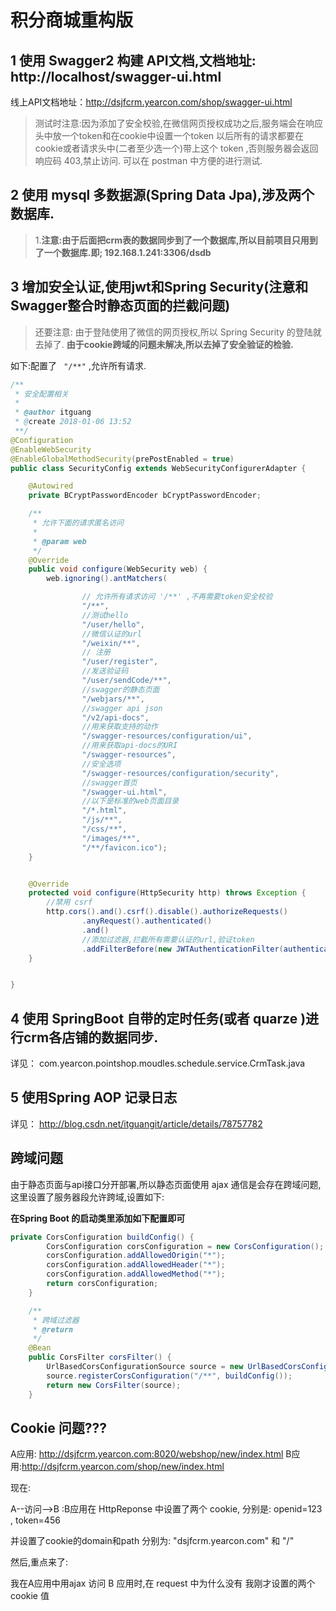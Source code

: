 # 积分商城重构版

## 1 使用 Swagger2 构建 API文档,文档地址: http://localhost/swagger-ui.html 
线上API文档地址：http://dsjfcrm.yearcon.com/shop/swagger-ui.html

> 测试时注意:因为添加了安全校验,在微信网页授权成功之后,服务端会在响应头中放一个token和在cookie中设置一个token
  以后所有的请求都要在cookie或者请求头中(二者至少选一个)带上这个 token ,否则服务器会返回响应码 403,禁止访问.
  可以在 postman 中方便的进行测试.

## 2 使用 mysql 多数据源(Spring Data Jpa),涉及两个数据库.

> 1.**注意:由于后面把crm表的数据同步到了一个数据库,所以目前项目只用到了一个数据库.即; 192.168.1.241:3306/dsdb**

## 3 增加安全认证,使用jwt和Spring Security(注意和Swagger整合时静态页面的拦截问题)
> 还要注意: 由于登陆使用了微信的网页授权,所以 Spring Security 的登陆就去掉了.
> **由于cookie跨域的问题未解决,所以去掉了安全验证的检验.**

如下:配置了 ` "/**"` ,允许所有请求.

```java
/**
 * 安全配置相关
 *
 * @author itguang
 * @create 2018-01-06 13:52
 **/
@Configuration
@EnableWebSecurity
@EnableGlobalMethodSecurity(prePostEnabled = true)
public class SecurityConfig extends WebSecurityConfigurerAdapter {

    @Autowired
    private BCryptPasswordEncoder bCryptPasswordEncoder;

    /**
     * 允许下面的请求匿名访问
     *
     * @param web
     */
    @Override
    public void configure(WebSecurity web) {
        web.ignoring().antMatchers(

                // 允许所有请求访问 '/**' ,不再需要token安全校验
                "/**",
                //测试hello
                "/user/hello",
                //微信认证的url
                "/weixin/**",
                // 注册
                "/user/register",
                //发送验证码
                "/user/sendCode/**",
                //swagger的静态页面
                "/webjars/**",
                //swagger api json
                "/v2/api-docs",
                //用来获取支持的动作
                "/swagger-resources/configuration/ui",
                //用来获取api-docs的URI
                "/swagger-resources",
                //安全选项
                "/swagger-resources/configuration/security",
                //swagger首页
                "/swagger-ui.html",
                //以下是标准的web页面目录
                "/*.html",
                "/js/**",
                "/css/**",
                "/images/**",
                "/**/favicon.ico");
    }


    @Override
    protected void configure(HttpSecurity http) throws Exception {
        //禁用 csrf
        http.cors().and().csrf().disable().authorizeRequests()
                .anyRequest().authenticated()
                .and()
                //添加过滤器,拦截所有需要认证的url,验证token
                .addFilterBefore(new JWTAuthenticationFilter(authenticationManager()), UsernamePasswordAuthenticationFilter.class);
    }


}
```



## 4 使用 SpringBoot 自带的定时任务(或者 quarze )进行crm各店铺的数据同步.

详见： com.yearcon.pointshop.moudles.schedule.service.CrmTask.java 


## 5 使用Spring AOP 记录日志

详见： http://blog.csdn.net/itguangit/article/details/78757782



















## 跨域问题

由于静态页面与api接口分开部署,所以静态页面使用 ajax 通信是会存在跨域问题,这里设置了服务器段允许跨域,设置如下:

**在Spring Boot 的启动类里添加如下配置即可**

```java
private CorsConfiguration buildConfig() {
		CorsConfiguration corsConfiguration = new CorsConfiguration();
		corsConfiguration.addAllowedOrigin("*");
		corsConfiguration.addAllowedHeader("*");
		corsConfiguration.addAllowedMethod("*");
		return corsConfiguration;
	}

	/**
	 * 跨域过滤器
	 * @return
	 */
	@Bean
	public CorsFilter corsFilter() {
		UrlBasedCorsConfigurationSource source = new UrlBasedCorsConfigurationSource();
		source.registerCorsConfiguration("/**", buildConfig());
		return new CorsFilter(source);
	}
```


## Cookie 问题???

A应用: http://dsjfcrm.yearcon.com:8020/webshop/new/index.html
B应用:http://dsjfcrm.yearcon.com/shop/new/index.html

现在:

A--访问-->B  :B应用在 HttpReponse 中设置了两个 cookie, 分别是: openid=123  , token=456

并设置了cookie的domain和path 分别为:  "dsjfcrm.yearcon.com" 和 "/" 

然后,重点来了:

我在A应用中用ajax 访问 B 应用时,在 request 中为什么没有 我刚才设置的两个 cookie 值